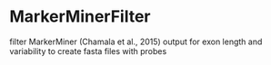 # MarkerMinerFilter
filter MarkerMiner (Chamala et al., 2015) output for exon length and variability to create fasta files with probes
